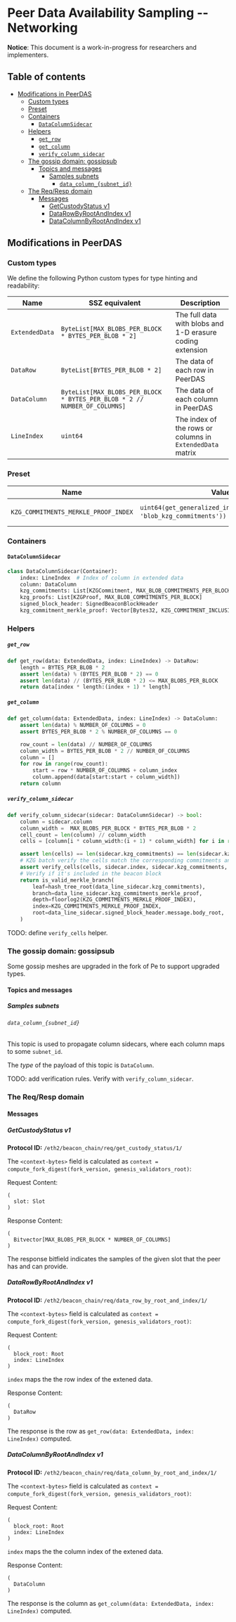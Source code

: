 # Peer Data Availability Sampling -- Networking

**Notice**: This document is a work-in-progress for researchers and implementers.

## Table of contents

<!-- TOC -->
<!-- START doctoc generated TOC please keep comment here to allow auto update -->
<!-- DON'T EDIT THIS SECTION, INSTEAD RE-RUN doctoc TO UPDATE -->

- [Modifications in PeerDAS](#modifications-in-peerdas)
  - [Custom types](#custom-types)
  - [Preset](#preset)
  - [Containers](#containers)
    - [`DataColumnSidecar`](#datacolumnsidecar)
  - [Helpers](#helpers)
      - [`get_row`](#get_row)
      - [`get_column`](#get_column)
      - [`verify_column_sidecar`](#verify_column_sidecar)
  - [The gossip domain: gossipsub](#the-gossip-domain-gossipsub)
    - [Topics and messages](#topics-and-messages)
      - [Samples subnets](#samples-subnets)
        - [`data_column_{subnet_id}`](#data_column_subnet_id)
  - [The Req/Resp domain](#the-reqresp-domain)
    - [Messages](#messages)
      - [GetCustodyStatus v1](#getcustodystatus-v1)
      - [DataRowByRootAndIndex v1](#datarowbyrootandindex-v1)
      - [DataColumnByRootAndIndex v1](#datacolumnbyrootandindex-v1)

<!-- END doctoc generated TOC please keep comment here to allow auto update -->
<!-- /TOC -->

## Modifications in PeerDAS

### Custom types

We define the following Python custom types for type hinting and readability:

| Name | SSZ equivalent | Description |
| - | - | - |
| `ExtendedData` | `ByteList[MAX_BLOBS_PER_BLOCK * BYTES_PER_BLOB * 2]` | The full data with blobs and 1-D erasure coding extension |
| `DataRow`   | `ByteList[BYTES_PER_BLOB * 2]` | The data of each row in PeerDAS |
| `DataColumn`   | `ByteList[MAX_BLOBS_PER_BLOCK * BYTES_PER_BLOB * 2 // NUMBER_OF_COLUMNS]` | The data of each column in PeerDAS |
| `LineIndex`   | `uint64` | The index of the rows or columns in `ExtendedData` matrix |

### Preset

| Name                                     | Value                             | Description                                                         |
|------------------------------------------|-----------------------------------|---------------------------------------------------------------------|
| `KZG_COMMITMENTS_MERKLE_PROOF_INDEX`   | `uint64(get_generalized_index(BeaconBlockBody, 'blob_kzg_commitments'))` (= 27) | <!-- predefined --> Merkle proof index for `blob_kzg_commitments` |

### Containers

#### `DataColumnSidecar`

```python
class DataColumnSidecar(Container):
    index: LineIndex  # Index of column in extended data
    column: DataColumn
    kzg_commitments: List[KZGCommitment, MAX_BLOB_COMMITMENTS_PER_BLOCK]
    kzg_proofs: List[KZGProof, MAX_BLOB_COMMITMENTS_PER_BLOCK]
    signed_block_header: SignedBeaconBlockHeader
    kzg_commitment_merkle_proof: Vector[Bytes32, KZG_COMMITMENT_INCLUSION_PROOF_DEPTH]
```


### Helpers

##### `get_row`

```python
def get_row(data: ExtendedData, index: LineIndex) -> DataRow:
    length = BYTES_PER_BLOB * 2
    assert len(data) % (BYTES_PER_BLOB * 2) == 0
    assert len(data) // (BYTES_PER_BLOB * 2) <= MAX_BLOBS_PER_BLOCK
    return data[index * length:(index + 1) * length]
```

##### `get_column`

```python
def get_column(data: ExtendedData, index: LineIndex) -> DataColumn:
    assert len(data) % NUMBER_OF_COLUMNS = 0
    assert BYTES_PER_BLOB * 2 % NUMBER_OF_COLUMNS == 0

    row_count = len(data) // NUMBER_OF_COLUMNS
    column_width = BYTES_PER_BLOB * 2 // NUMBER_OF_COLUMNS
    column = []
    for row in range(row_count):
        start = row * NUMBER_OF_COLUMNS + column_index
        column.append(data[start:start + column_width])
    return column
```

##### `verify_column_sidecar`

```python
def verify_column_sidecar(sidecar: DataColumnSidecar) -> bool:
    column = sidecar.column
    column_width =  MAX_BLOBS_PER_BLOCK * BYTES_PER_BLOB * 2
    cell_count = len(column) // column_width
    cells = [column[i * column_width:(i + 1) * column_width] for i in range(cell_count)]

    assert len(cells) == len(sidecar.kzg_commitments) == len(sidecar.kzg_proofs)
    # KZG batch verify the cells match the corresponding commitments and proofs
    assert verify_cells(cells, sidecar.index, sidecar.kzg_commitments, sidecar.kzg_proofs)
    # Verify if it's included in the beacon block
    return is_valid_merkle_branch(
        leaf=hash_tree_root(data_line_sidecar.kzg_commitments),
        branch=data_line_sidecar.kzg_commitments_merkle_proof,
        depth=floorlog2(KZG_COMMITMENTS_MERKLE_PROOF_INDEX),
        index=KZG_COMMITMENTS_MERKLE_PROOF_INDEX,
        root=data_line_sidecar.signed_block_header.message.body_root,
    )
```

TODO: define `verify_cells` helper.

### The gossip domain: gossipsub

Some gossip meshes are upgraded in the fork of Pe to support upgraded types.

#### Topics and messages

##### Samples subnets

###### `data_column_{subnet_id}`

This topic is used to propagate column sidecars, where each column maps to some `subnet_id`.

The *type* of the payload of this topic is `DataColumn`.

TODO: add verification rules. Verify with `verify_column_sidecar`.

### The Req/Resp domain

#### Messages

##### GetCustodyStatus v1

**Protocol ID:** `/eth2/beacon_chain/req/get_custody_status/1/`

The `<context-bytes>` field is calculated as `context = compute_fork_digest(fork_version, genesis_validators_root)`:

Request Content:
```
(
  slot: Slot
)
```

Response Content:
```
(
  Bitvector[MAX_BLOBS_PER_BLOCK * NUMBER_OF_COLUMNS]
)
```

The response bitfield indicates the samples of the given slot that the peer has and can provide.

##### DataRowByRootAndIndex v1

**Protocol ID:** `/eth2/beacon_chain/req/data_row_by_root_and_index/1/`

The `<context-bytes>` field is calculated as `context = compute_fork_digest(fork_version, genesis_validators_root)`:

Request Content:
```
(
  block_root: Root
  index: LineIndex
)
```

`index` maps the the row index of the extened data.

Response Content:
```
(
  DataRow
)
```

The response is the row as `get_row(data: ExtendedData, index: LineIndex)` computed.

##### DataColumnByRootAndIndex v1

**Protocol ID:** `/eth2/beacon_chain/req/data_column_by_root_and_index/1/`

The `<context-bytes>` field is calculated as `context = compute_fork_digest(fork_version, genesis_validators_root)`:

Request Content:
```
(
  block_root: Root
  index: LineIndex
)
```

`index` maps the the column index of the extened data.

Response Content:
```
(
  DataColumn
)
```

The response is the column as `get_column(data: ExtendedData, index: LineIndex)` computed.
